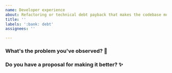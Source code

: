 ```yaml
---
name: Developer experience
about: Refactoring or technical debt payback that makes the codebase more pleasant to work on
title: ''
labels: ':bank: debt'
assignees: ''

---
```

<!-- 
Thanks for suggesting an improvement to the code! 💖

Use the questions below to help explain why you think this change is needed.
-->

### What's the problem you've observed? 🤔

<!-- add your observations here... -->

### Do you have a proposal for making it better? ✨

<!-- add your suggestions here... -->
